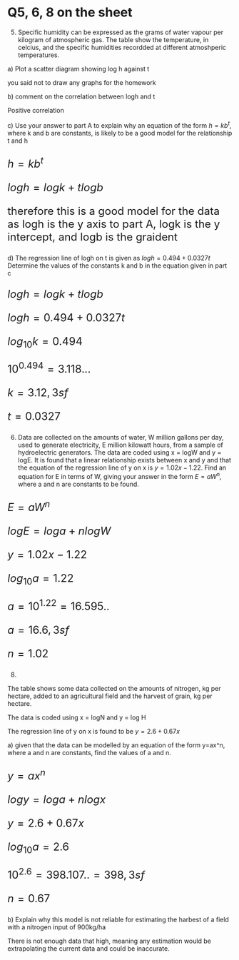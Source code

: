 # Q5, 6, 8 on the sheet

5) Specific humidity can be expressed as the grams of water vapour per kilogram of atmospheric gas. The table show the temperature, in celcius, and the specific humidities recordded at different atmoshperic temperatures.

a) Plot a scatter diagram showing log h against t

you said not to draw any graphs for the homework

b) comment on the correlation between logh and t

Positive correlation

c) Use your answer to part A to explain why an equation of the form $h=kb^t$, where k and b are constants, is likely to be a good model for the relationship t and h

<font size=5>

$h=kb^t$

$logh = logk + tlogb$

therefore this is a good model for the data as logh is the y axis to part A, logk is the y intercept, and logb is the graident

</font>

d) The regression line of logh on t is given as $logh=0.494 + 0.0327t$ Determine the values of the constants k and b in the equation given in part c

<font size=5>

$logh = logk + tlogb$

$logh = 0.494 + 0.0327t$

$log_{10}k = 0.494$

$10^{0.494} = 3.118...$

$k = 3.12, 3sf$

$t = 0.0327$


</font>

6) Data are collected on the amounts of water, W million gallons per day, used to generate electricity, E million kilowatt hours, from a sample of hydroelectric generators. The data are coded using x = logW and y = logE. It is found that a linear relationship exists between x and y and that the equation of the regression line of y on x is $y=1.02x - 1.22$. Find an equation for E in terms of W, giving your answer in the form $E=aW^n$, where a and n are constants to be found.


<font size=5>

$E=aW^n$

$logE = loga + nlogW$

$y = 1.02x - 1.22$

$log_{10}a = 1.22$

$a = 10^{1.22} = 16.595..$

$a = 16.6, 3sf$

$n = 1.02$

</font>

8)

The table shows some data collected on the amounts of nitrogen, kg per hectare, added to an agricultural field and the harvest of grain, kg per hectare.

The data is coded using x = logN and y = log H

The regression line of y on x is found to be $y=2.6+0.67x$

a) given that the data can be modelled by an equation of the form y=ax^n, where a and n are constants, find the values of a and n.

<font size=5>

$y = ax^n$

$logy = loga + nlogx$

$y = 2.6 + 0.67x$

$log_{10}a = 2.6$

$10^{2.6} = 398.107.. = 398, 3sf$

$n = 0.67$

</font>

b) Explain why this model is not reliable for estimating the harbest of a field with a nitrogen input of 900kg/ha

There is not enough data that high, meaning any estimation would be extrapolating the current data and could be inaccurate.